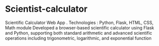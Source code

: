 # Scientist-calculator
Scientific Calculator Web App . Technologies : Python, Flask, HTML, CSS, Math module Developed a browser-based scientific calculator using Flask and Python, supporting both standard arithmetic and advanced  scientific operations including trigonometric, logarithmic, and exponential function
